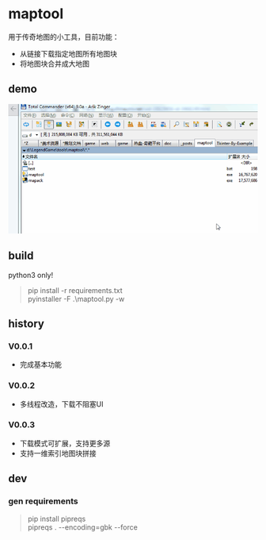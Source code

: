 # maptool
用于传奇地图的小工具，目前功能：
- 从链接下载指定地图所有地图块
- 将地图块合并成大地图

## demo
![maptool_demo.gif](assets/maptool_demo.gif)

## build
python3 only!
> pip install -r requirements.txt  
> pyinstaller -F .\maptool.py -w

## history
### V0.0.1
- 完成基本功能
### V0.0.2
- 多线程改造，下载不阻塞UI
### V0.0.3
- 下载模式可扩展，支持更多源
- 支持一维索引地图块拼接

## dev
### gen requirements
> pip install pipreqs  
> pipreqs . --encoding=gbk --force